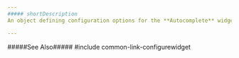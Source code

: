 ```yaml
---
##### shortDescription
An object defining configuration options for the **Autocomplete** widget.

---
```

#####See Also#####
#include common-link-configurewidget